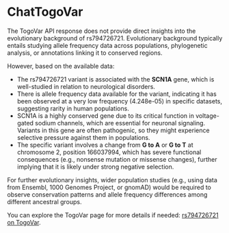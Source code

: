 # ChatTogoVar

The TogoVar API response does not provide direct insights into the evolutionary background of rs794726721. Evolutionary background typically entails studying allele frequency data across populations, phylogenetic analysis, or annotations linking it to conserved regions.

However, based on the available data:
- The rs794726721 variant is associated with the **SCN1A** gene, which is well-studied in relation to neurological disorders.
- There is allele frequency data available for the variant, indicating it has been observed at a very low frequency (4.248e-05) in specific datasets, suggesting rarity in human populations.
- SCN1A is a highly conserved gene due to its critical function in voltage-gated sodium channels, which are essential for neuronal signaling. Variants in this gene are often pathogenic, so they might experience selective pressure against them in populations.
- The specific variant involves a change from **G to A** or **G to T** at chromosome 2, position 166037994, which has severe functional consequences (e.g., nonsense mutation or missense changes), further implying that it is likely under strong negative selection.

For further evolutionary insights, wider population studies (e.g., using data from Ensembl, 1000 Genomes Project, or gnomAD) would be required to observe conservation patterns and allele frequency differences among different ancestral groups.

You can explore the TogoVar page for more details if needed: [rs794726721 on TogoVar](https://identifiers.org/dbsnp/rs794726721).